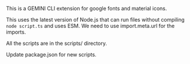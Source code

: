 This is a GEMINI CLI extension for google fonts and material icons.

This uses the latest version of Node.js that can run files without compiling `node script.ts` and uses ESM. We need to use import.meta.url for the imports.

All the scripts are in the scripts/ directory.

Update package.json for new scripts.
